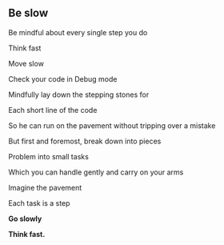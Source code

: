 ## Be slow

Be mindful about every single step you do

Think fast

Move slow

Check your code in Debug mode

Mindfully lay down the stepping stones for

Each short line of the code

So he can run on the pavement without tripping over a mistake

But first and foremost, break down into pieces

Problem into small tasks

Which you can handle gently and carry on your arms

Imagine the pavement

Each task is a step

**Go slowly**

**Think fast.**

